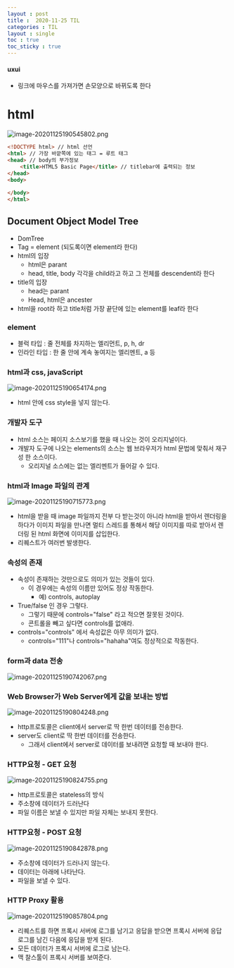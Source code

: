 ```yaml
---
layout : post
title :  2020-11-25 TIL
categories : TIL
layout : single
toc : true 
toc_sticky : true
---
```




#### uxui

- 링크에 마우스를 가져가면 손모양으로 바뀌도록 한다



# html

![image-20201125190545802.png](https://github.com/seunghee-ryu/seunghee-ryu.github.io/blob/master/assets/images/post_img/image-20201125190545802.png?raw=true)

```html
<!DOCTYPE html> // html 선언
<html> // 가장 바깥쪽에 있는 태그 = 루트 태그
<head> // body의 부가정보
    <title>HTML5 Basic Page</title> // titlebar에 출력되는 정보
</head>
<body>
	
</body>
</html>
```



## Document Object Model Tree

- DomTree
- Tag = element (되도록이면 element라 한다)
- html의 입장
  - html은 parant
  - head, title, body 각각을 child라고 하고 그 전체를 descendent라 한다
- title의 입장
  - head는 parant
  - Head, html은 ancester
- html을 root라 하고 title처럼 가장 끝단에 있는 element를 leaf라 한다



### element

- 블럭 타입 : 줄 전체를 차지하는 엘리먼트, p, h, dr 
- 인라인 타입 : 한 줄 안에 계속 놓여지는 엘리멘트, a 등



### html과 css, javaScript

![image-20201125190654174.png](https://github.com/seunghee-ryu/seunghee-ryu.github.io/blob/master/assets/images/post_img/image-20201125190654174.png?raw=true)

- html 안에 css style을 넣지 않는다.

### 개발자 도구

- html 소스는 페이지 소스보기를 했을 때 나오는 것이 오리지널이다.
- 개발자 도구에 나오는 elements의 소스는 웹 브라우저가 html 문법에 맞춰서 재구성 한 소스이다.
  - 오리지널 소스에는 없는 엘리멘트가 들어갈 수 있다.



### html과 Image 파일의 관계

![image-20201125190715773.png](https://github.com/seunghee-ryu/seunghee-ryu.github.io/blob/master/assets/images/post_img/image-20201125190715773.png?raw=true)

- html을 받을 때 image 파일까지 전부 다 받는것이 아니라 html을 받아서 렌더링을 하다가 이미지 파일을 만나면 멀티 스레드를 통해서 해당 이미지를 따로 받아서 렌더링 된 html 화면에 이미지를 삽입한다.
- 리퀘스트가 여러번 발생한다.



### 속성의 존재

- 속성이 존재하는 것만으로도 의미가 있는 것들이 있다.
  - 이 경우에는 속성의 이름만 있어도 정상 작동한다.
    - 예) controls, autoplay
- True/false 인 경우 그렇다.
  - 그렇기 때문에 controls="false" 라고 적으면 잘못된 것이다.
  - 콘트롤을 빼고 싶다면 controls를 없애라.
- controls="controls" 에서 속성값은 아무 의미가 없다.
  - controls="111"나 controls="hahaha"여도 정상적으로 작동한다.



### form과 data 전송

![image-20201125190742067.png](https://github.com/seunghee-ryu/seunghee-ryu.github.io/blob/master/assets/images/post_img/image-20201125190742067.png?raw=true)



### Web Browser가 Web Server에게 값을 보내는 방법

![image-20201125190804248.png](https://github.com/seunghee-ryu/seunghee-ryu.github.io/blob/master/assets/images/post_img/image-20201125190804248.png?raw=true)

- http프로토콜은 client에서 server로 딱 한번 데이터를 전송한다.
- server도 client로 딱 한번 데이터를 전송한다.
  - 그래서 client에서 server로 데이터를 보내려면 요청할 때 보내야 한다.



### HTTP요청 - GET 요청

![image-20201125190824755.png](https://github.com/seunghee-ryu/seunghee-ryu.github.io/blob/master/assets/images/post_img/image-20201125190824755.png?raw=true)

- http프로토콜은 stateless의 방식
- 주소창에 데이터가 드러난다
- 파일 이름은 보낼 수 있지만 파일 자체는 보내지 못한다.



### HTTP요청 - POST 요청

![image-20201125190842878.png](https://github.com/seunghee-ryu/seunghee-ryu.github.io/blob/master/assets/images/post_img/image-20201125190842878.png?raw=true)

- 주소창에 데이터가 드러나지 않는다.
- 데이터는 아래에 나타난다.
- 파일을 보낼 수 있다.



### HTTP Proxy 활용

![image-20201125190857804.png](https://github.com/seunghee-ryu/seunghee-ryu.github.io/blob/master/assets/images/post_img/image-20201125190857804.png?raw=true)

- 리퀘스트를 하면 프록시 서버에 로그를 남기고 응답을 받으면 프록시 서버에 응답 로그를 남긴 다음에 응답을 받게 된다.
- 모든 데이터가 프록시 서버에 로그로 남는다.
- 맥 찰스툴이 프록시 서버를 보여준다.

